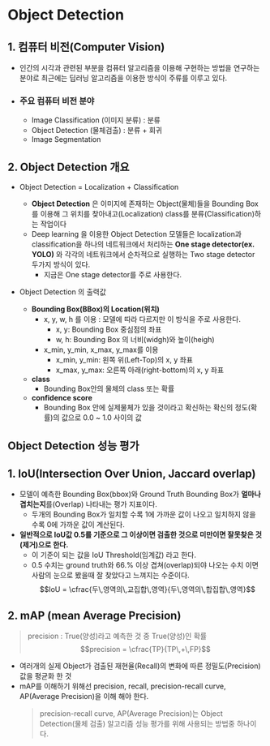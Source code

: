 # Object Detection
## 1. 컴퓨터 비전(Computer Vision)
- 인간의 시각과 관련된 부분을 컴퓨터 알고리즘을 이용해 구현하는 방법을 연구하는 분야로 최근에는 딥러닝 알고리즘을 이용한 방식이 주류를 이루고 있다.
- ### 주요 컴퓨터 비전 분야
    - Image Classification (이미지 분류) : 분류
    - Object Detection (물체검출) : 분류 + 회귀
    - Image Segmentation 

## 2. Object Detection 개요
- Object Detection = Localization + Classification
    - **Object Detection** 은 이미지에 존재하는 Object(물체)들을 Bounding Box를 이용해 그 위치를 찾아내고(Localization) class를 분류(Classification)하는 작업이다
    - Deep learning 을 이용한 Object Detection 모델들은 localization과 classification을 하나의 네트워크에서 처리하는 **One stage detector(ex. YOLO)** 와 각각의 네트워크에서 순차적으로 실행하는 Two stage detector 두가지 방식이 있다.
        - 지금은 One stage detector를 주로 사용한다.

- Object Detection 의 출력값
    - **Bounding Box(BBox)의 Location(위치)**
        - x, y, w, h 를 이용 : 모델에 따라 다르지만 이 방식을 주로 사용한다.
            - x, y: Bounding Box 중심점의 좌표
            - w, h: Bounding Box 의 너비(widgh)와 높이(heigh)
        - x_min, y_min, x_max, y_max를 이용
            - x_min, y_min: 왼쪽 위(Left-Top)의 x, y 좌표
            - x_max, y_max: 오른쪽 아래(right-bottom)의 x, y 좌표
    - **class**
        - Bounding Box안의 물체의 class 또는 확률
    - **confidence score**
        - Bounding Box 안에 실제물체가 있을 것이라고 확신하는 확신의 정도(확률)의 값으로 0.0 ~ 1.0 사이의 값

## Object Detection 성능 평가
## 1. IoU(Intersection Over Union, Jaccard overlap)
- 모델이 예측한 Bounding Box(bbox)와 Ground Truth Bounding Box가 **얼마나 겹치는지**를(Overlap) 나타내는 평가 지표이다.
    - 두개의 Bounding Box가 일치할 수록 1에 가까운 값이 나오고 일치하지 않을 수록 0에 가까운 값이 계산된다.
- **일반적으로 IoU값 0.5를 기준으로 그 이상이면 검출한 것으로 미만이면 잘못찾은 것(제거)으로 한다.**
    - 이 기준이 되는 값을 IoU Threshold(임계값) 라고 한다.
    - 0.5 수치는 ground truth와 66.% 이상 겹쳐(overlap)되야 나오는 수치 이면 사람의 눈으로 봤을때 잘 찾았다고 느껴지는 수준이다.
$$IoU = \cfrac{두\,영역의\,교집합\,영역}{두\,영역의\,합집합\,영역}$$

## 2. mAP (mean Average Precision)
> precision : True(양성)라고 예측한 것 중 True(양성)인 확률
> $$precision = \cfrac{TP}{TP\,+\,FP}$$
- 여러개의 실제 Object가 검출된 재현율(Recall)의 변화에 따른 정밀도(Precision) 값을 평균화 한 것
- mAP를 이해하기 위해선 precision, recall, precision-recall curve, AP(Average Precision)을 이해 해야 한다.
    > precision-recall curve, AP(Average Precision)는 Object Detection(물체 검출) 알고리즘 성능 평가를 위해 사용되는 방법중 하나이다.
